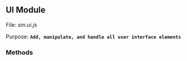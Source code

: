 ## UI Module

File: *sm.ui.js*

Purpose:
**`Add, manipulate, and handle all user interface elements`**

### Methods


